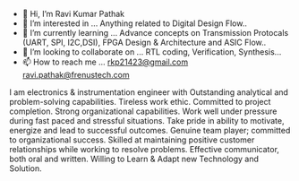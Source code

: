 - 👋 Hi, I’m Ravi Kumar Pathak
- 👀 I’m interested in ... Anything related to Digital Design Flow..
- 🌱 I’m currently learning ... Advance concepts on Transmission Protocals (UART, SPI, I2C,DSI), FPGA Design & Architecture and ASIC Flow..
- 💞️ I’m looking to collaborate on ... RTL coding, Verification, Synthesis... 
- 📫 How to reach me ... rkp21423@gmail.com ravi.pathak@frenustech.com

I am electronics & instrumentation engineer with Outstanding analytical and problem-solving capabilities. Tireless work ethic.
Committed to project completion. Strong organizational capabilities. Work well under pressure during fast paced and stressful
situations. Take pride in ability to motivate, energize and lead to successful outcomes. Genuine team player; committed to
organizational success. Skilled at maintaining positive customer relationships while working to resolve problems. Effective
communicator, both oral and written. Willing to Learn & Adapt new Technology and Solution.

<!---
RaviFrenustech/RaviFrenustech is a ✨ special ✨ repository because its `README.md` (this file) appears on your GitHub profile.
You can click the Preview link to take a look at your changes.
--->
